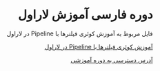 <div dir="rtl">

# دوره فارسی آموزش لاراول

فایل‌ مربوط به آموزش کوئری فیلترها با Pipeline در لاراول


[آموزش کوئری فیلترها با Pipeline در لاراول](https://prct.ir/GSzVQ)


[آدرس دسترسی به دوره آموزشی](https://percept.ir/@codefarm/collection/gplar)

</div>
